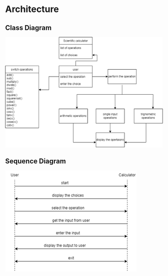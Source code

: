 # Architecture
## Class Diagram
![alt text](https://github.com/keerthanaBaskar/M1_Scientific_Calculator/blob/main/2_Architecture/StructuralDiagram/classdiagram.drawio.png)

## Sequence Diagram
![alt text](https://github.com/keerthanaBaskar/M1_Scientific_Calculator/blob/main/2_Architecture/StructuralDiagram/sequencediagram.drawio.png)
